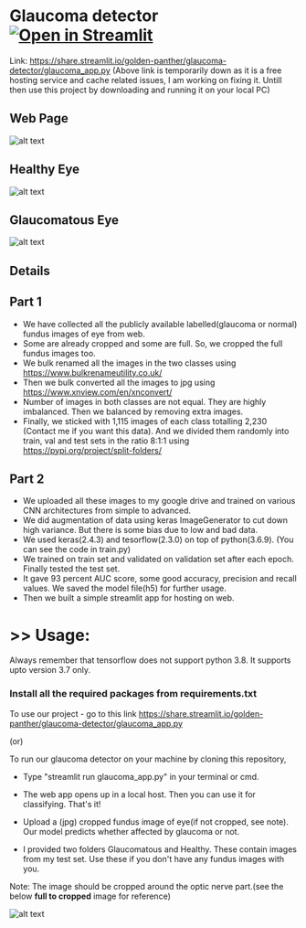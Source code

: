 # Glaucoma detector [![Open in Streamlit](https://static.streamlit.io/badges/streamlit_badge_black_white.svg)](https://share.streamlit.io/golden-panther/glaucoma-detector/glaucoma_app.py)

Link: https://share.streamlit.io/golden-panther/glaucoma-detector/glaucoma_app.py
(Above link is temporarily down as it is a free hosting service and cache related issues, I am working on fixing it. Untill then use this project by downloading and running it on your local PC)

## Web Page
![alt text](https://github.com/golden-panther/glaucoma-detector/blob/master/lit.jpg)

## Healthy Eye
![alt text](https://github.com/golden-panther/glaucoma-detector/blob/master/healthy%20lit.jpg)

## Glaucomatous Eye
![alt text](https://github.com/golden-panther/glaucoma-detector/blob/master/glaucoma%20lit.jpg)

## Details
## Part 1
* We have collected all the publicly available labelled(glaucoma or normal) fundus images of eye from web.
* Some are already cropped and some are full. So, we cropped the full fundus images too. 
* We bulk renamed all the images in the two classes using https://www.bulkrenameutility.co.uk/
* Then we bulk converted all the images to jpg using https://www.xnview.com/en/xnconvert/
* Number of images in both classes are not equal. They are highly imbalanced. Then we balanced by removing extra images.
* Finally, we sticked with 1,115 images of each class totalling 2,230 (Contact me if you want this data). And we divided them randomly into train, val and test sets in the ratio 8:1:1 using https://pypi.org/project/split-folders/
## Part 2
* We uploaded all these images to my google drive and trained on various CNN architectures from simple to advanced.
* We did augmentation of data using keras ImageGenerator to cut down high variance. But there is some bias due to low and bad data.
* We used keras(2.4.3) and tesorflow(2.3.0) on top of python(3.6.9). (You can see the code in train.py)
* We trained on train set and validated on validation set after each epoch. Finally tested the test set.
* It gave 93 percent AUC score, some good accuracy, precision and recall values. We saved the model file(h5) for further usage.
* Then we built a simple streamlit app for hosting on web.


# >> Usage: 

Always remember that tensorflow does not support python 3.8. It supports upto version 3.7 only.
### Install all the required packages from requirements.txt

To use our project - go to this link https://share.streamlit.io/golden-panther/glaucoma-detector/glaucoma_app.py

(or)

To run our glaucoma detector on your machine by cloning this repository,
* Type "streamlit run glaucoma_app.py" in your terminal or cmd.
* The web app opens up in a local host. Then you can use it for classifying. That's it!

* Upload a (jpg) cropped fundus image of eye(if not cropped, see note). Our model predicts whether affected by glaucoma or not.
* I provided two folders Glaucomatous and Healthy. These contain images from my test set. Use these if you don't have any fundus images with you.

Note: The image should be cropped around the optic nerve part.(see the below **full to cropped** image for reference)

![alt text](https://github.com/golden-panther/glaucoma-detector/blob/master/full%20to%20cropped.jpg)
